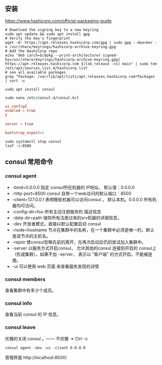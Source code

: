 #

## 安装
https://www.hashicorp.com/official-packaging-guide
```shell
# Download the signing key to a new keyring
sudo apt update && sudo apt install gpg
# Verify the key's fingerprint
wget -O- https://apt.releases.hashicorp.com/gpg | sudo gpg --dearmor -o /usr/share/keyrings/hashicorp-archive-keyring.gpg
# Add the HashiCorp repo
echo "deb [arch=$(dpkg --print-architecture) signed-by=/usr/share/keyrings/hashicorp-archive-keyring.gpg] https://apt.releases.hashicorp.com $(lsb_release -cs) main" | sudo tee /etc/apt/sources.list.d/hashicorp.list
# see all available packages
grep ^Package: /var/lib/apt/lists/apt.releases.hashicorp.com*Packages | sort -u

sudo apt install consul
```
`sudo nano /etc/consul.d/consul.hcl`
```conf
ui_config{
enabled = true
}

server = true

bootstrap_expect=1
```

```shell
sudo systemctl stop consul
lsof -i:8500
```
## consul 常用命令
### consul agent
- -bind=0.0.0.0 指定 consul所在机器的 IP地址。 默认值：0.0.0.0
- -http-port=8500 consul 自带一个web访问的默认端口：8500
- -client=127.0.0.1 表明哪些机器可以访问consul 。 默认本机。0.0.0.0 所有机器均可访问。
- -config-dir=foo 所有主动注册服务的 描述信息
- -data-dir=path 储存所有注册过来的srv机器的详细信息。
- -dev 开发者模式，直接以默认配置启动 consul
- -node=hostname 节点在集群中的名称，在一个集群中必须是唯一的，默认是该节点的主机名。
- -rejoin 使consul忽略先前的离开，在再次启动后仍旧尝试加入集群中。
- -server 以服务方式开启consul， 允许其他的consul 连接到开启的 consul上 （形成集群）。如果不加 -server， 表示以 “客户端” 的方式开启。不能被连接。
- -ui 可以使用 web 页面 来查看服务发现的详情

### consul members
查看集群中有多少个成员。
### consul info
查看当前 consul 的 IP 信息。
### consul leave
优雅的关闭 consul 。—— 不优雅 -> Ctrl -c

```shell
consul agent -dev -ui -client 0.0.0.0
```

管理界面 http://localhost:8500/
